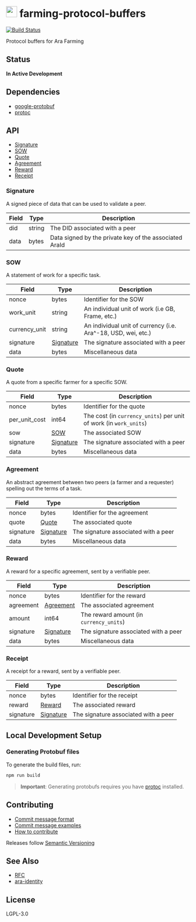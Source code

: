 <img src="https://github.com/arablocks/farming-protocol-buffers/blob/master/ara.png" width="30" height="30" /> farming-protocol-buffers
========

[![Build Status](https://travis-ci.com/AraBlocks/farming-protocol-buffers.svg?token=6WjTyCg41y8MBmCzro5x&branch=master)](https://travis-ci.com/AraBlocks/farming-protocol-buffers)

Protocol buffers for Ara Farming

## Status
**In Active Development**

## Dependencies
- [google-protobuf](https://www.npmjs.com/package/google-protobuf)
- [protoc](https://github.com/protocolbuffers/protobuf/releases)

## API
* [Signature](#signature)
* [SOW](#sow)
* [Quote](#quote)
* [Agreement](#agreement)
* [Reward](#reward)
* [Receipt](#receipt)

### Signature <a name="signature"></a>
A signed piece of data that can be used to validate a peer.

| Field | Type | Description |
| ----- | ---- | ----------- |
| did | string | The DID associated with a peer |
| data | bytes | Data signed by the private key of the associated AraId |

### SOW <a name="sow"></a>
A statement of work for a specific task.

| Field | Type | Description |
| ----- | ---- | ----------- |
| nonce | bytes | Identifier for the SOW |
| work_unit | string | An individual unit of work (i.e GB, Frame, etc.) |
| currency_unit | string | An individual unit of currency (i.e. Ara^-18, USD, wei, etc.) |
| signature | [Signature](#signature) | The signature associated with a peer |
| data | bytes | Miscellaneous data |

### Quote <a name="quote"></a>
A quote from a specific farmer for a specific SOW.

| Field | Type | Description |
| ----- | ---- | ----------- |
| nonce | bytes | Identifier for the quote |
| per_unit_cost | int64 | The cost (in `currency_units`) per unit of work (in `work_units`) |
| sow | [SOW](#sow) | The associated SOW |
| signature | [Signature](#signature) | The signature associated with a peer |
| data | bytes | Miscellaneous data |

### Agreement <a name="agreement"></a>
An abstract agreement between two peers (a farmer and a requester) spelling out the terms of a task.

| Field | Type | Description |
| ----- | ---- | ----------- |
| nonce | bytes | Identifier for the agreement |
| quote | [Quote](#quote) | The associated quote |
| signature | [Signature](#signature) | The signature associated with a peer |
| data | bytes | Miscellaneous data |

### Reward <a name="reward"></a>
A reward for a specific agreement, sent by a verifiable peer.

| Field | Type | Description |
| ----- | ---- | ----------- |
| nonce | bytes | Identifier for the reward |
| agreement | [Agreement](#agreement) | The associated agreement |
| amount | int64 | The reward amount (in `currency_units`) |
| signature | [Signature](#signature) | The signature associated with a peer |
| data | bytes | Miscellaneous data |

### Receipt <a name="receipt"></a>
A receipt for a reward, sent by a verifiable peer.

| Field | Type | Description |
| ----- | ---- | ----------- |
| nonce | bytes | Identifier for the receipt |
| reward | [Reward](#reward) | The associated reward |
| signature | [Signature](#signature) | The signature associated with a peer |

## Local Development Setup
### Generating Protobuf files

To generate the build files, run:

```sh
npm run build
```

> **Important**: Generating protobufs requires you have [protoc](https://github.com/protocolbuffers/protobuf/releases) installed.

## Contributing
- [Commit message format](/.github/COMMIT_FORMAT.md)
- [Commit message examples](/.github/COMMIT_FORMAT_EXAMPLES.md)
- [How to contribute](/.github/CONTRIBUTING.md)

Releases follow [Semantic Versioning](https://semver.org/)

## See Also
- [RFC](https://github.com/AraBlocks/RFCs/blob/c110d3a8bc5fbdc7f331853667ce780f012a2244/text/0000-afp.md)
- [ara-identity](https://github.com/AraBlocks/ara-identity)

## License
LGPL-3.0
